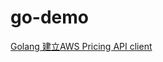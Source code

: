 # go-demo
[Golang 建立AWS Pricing API client](https://matthung0807.blogspot.com/2023/09/go-create-aws-pricing-api-client.html)

